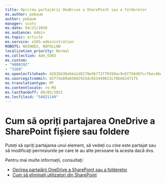 ```yaml
---
title: Oprirea partajării OneDrive a SharePoint sau a folderelor
ms.author: pebaum
author: pebaum
manager: scotv
ms.date: 04/21/2020
ms.audience: Admin
ms.topic: article
ms.service: o365-administration
ROBOTS: NOINDEX, NOFOLLOW
localization_priority: Normal
ms.collection: Adm_O365
ms.custom:
- "9000192"
- "3169"
ms.openlocfilehash: 4282bb30a94a1d8179e56772f79350ac9c6f756d87ccfbec46e0418a3cc18612
ms.sourcegitcommit: b5f7da89a650d2915dc652449623c78be6247175
ms.translationtype: MT
ms.contentlocale: ro-RO
ms.lasthandoff: 08/05/2021
ms.locfileid: "54021140"
---
```

# <a name="how-to-stop-sharing-onedrive-or-sharepoint-files-or-folders"></a>Cum să opriți partajarea OneDrive a SharePoint fișiere sau foldere

Puteți să opriți partajarea unui element, să vedeți cu cine este partajat sau să modificați permisiunile pe care le au alte persoane la acesta dacă dvs.

Pentru mai multe informații, consultați: 

- [Oprirea partajării OneDrive a SharePoint sau a folderelor](https://support.office.com/article/stop-sharing-onedrive-or-sharepoint-files-or-folders-or-change-permissions-0a36470f-d7fe-40a0-bd74-0ac6c1e13323)
- [Cum să eliminați utilizatori din SharePoint](/sharepoint/remove-users)